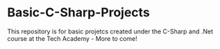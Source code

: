 # Basic-C-Sharp-Projects

<p>This repository is for basic projetcs created under the C-Sharp and .Net course at the Tech Academy - More to come!</p>

